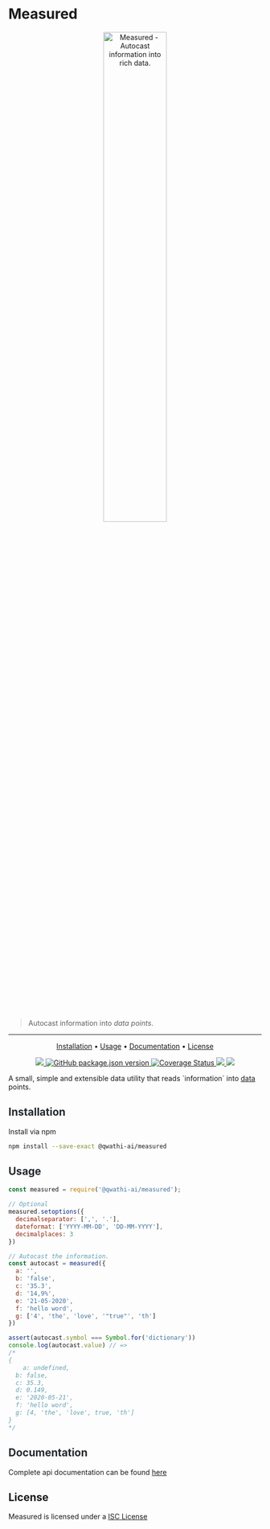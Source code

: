 # Measured

<p align="center">
  <a href="#"><img src="https://github.com/qwathi-ai/measured/blob/media/logo.png?raw=true" alt="Measured - Autocast information into rich data." style="width: 50%;"/></a>
</p>

> Autocast information into _data points_.

---
<p align="center">
  <a href="#installation">Installation</a> •
  <a href="#usage">Usage</a> •
  <a href="#documentation">Documentation</a> •
  <!-- <a href="#contributions">Contributions</a> • -->
  <a href="#license">License</a>
</p>
<p align="center">
  <a href="https://travis-ci.com/qwathi-ai/measured">
    <img src="https://img.shields.io/travis/com/qwathi-ai/measured/master?style=flat-square">
  </a>
  <a href="https://github.com/qwathi-ai/measured">
    <img alt="GitHub package.json version" src="https://img.shields.io/github/package-json/v/qwathi-ai/measured?style=flat-square">
  </a>
  <a href='https://coveralls.io/github/qwathi-ai/measured?branch=master'>
    <img src='https://coveralls.io/repos/github/qwathi-ai/measured/badge.svg?branch=master' alt='Coverage Status' />
  </a>
  <a href="./License.md">
    <img src="https://img.shields.io/badge/License-ISC-blue.svg?maxAge=300&style=flat-square">
  </a>
  <a href="https://en.wikipedia.org/wiki/Black_Lives_Matter">
   <img src="https://img.shields.io/badge/✊-BlackLivesMatter-yellowgreen?style=flat-square">
  </a>
</p>
A small, simple and extensible data utility that reads `information` into <u>data</u> points.

## <a name="installation" style="color:#24292e">  Installation</a>

Install via npm

```sh
npm install --save-exact @qwathi-ai/measured
```

## <a name="usage" style="color:#24292e">  Usage</a>

```js
const measured = require('@qwathi-ai/measured');

// Optional
measured.setoptions({
  decimalseparator: [',', '.'],
  dateformat: ['YYYY-MM-DD', 'DD-MM-YYYY'],
  decimalplaces: 3
})

// Autocast the information.
const autocast = measured({
  a: '',
  b: 'false',
  c: '35.3',
  d: '14,9%',
  e: '21-05-2020',
  f: 'hello word',
  g: ['4', 'the', 'love', '"true"', 'th']
})

assert(autocast.symbol === Symbol.for('dictionary'))
console.log(autocast.value) // =>
/*
{
	a: undefined,
  b: false,
  c: 35.3,
  d: 0.149,
  e: '2020-05-21',
  f: 'hello word',
  g: [4, 'the', 'love', true, 'th']
}
*/

```

## <a name="documentation" style="color:#24292e"> Documentation</a>

Complete api documentation can be found [here](./docs/api.md)

## License

Measured is licensed under a [ISC License](./licence.md)

